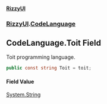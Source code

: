 #### [RizzyUI](index 'index')
### [RizzyUI](RizzyUI 'RizzyUI').[CodeLanguage](RizzyUI.CodeLanguage 'RizzyUI.CodeLanguage')

## CodeLanguage.Toit Field

Toit programming language.

```csharp
public const string Toit = toit;
```

#### Field Value
[System.String](https://docs.microsoft.com/en-us/dotnet/api/System.String 'System.String')